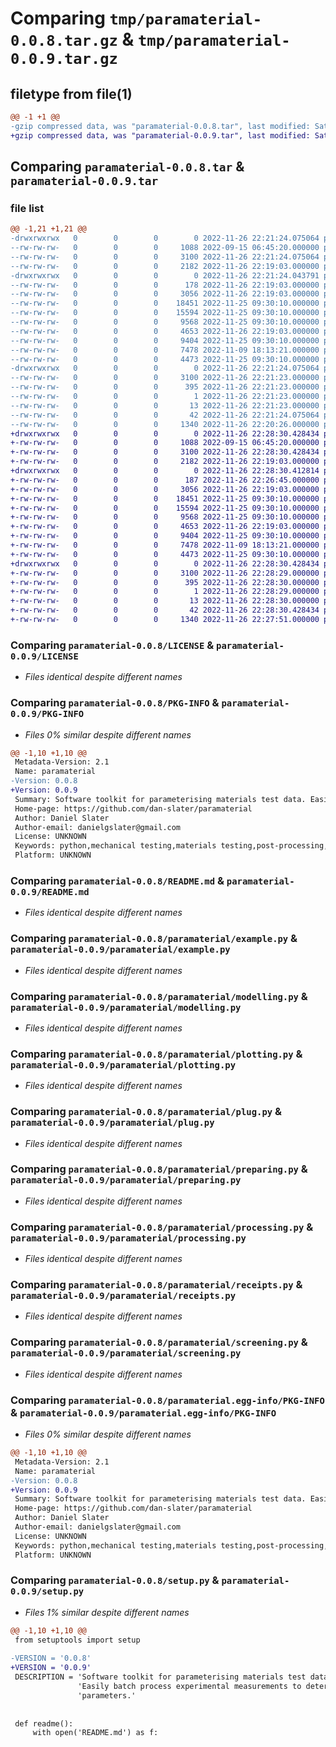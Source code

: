 # Comparing `tmp/paramaterial-0.0.8.tar.gz` & `tmp/paramaterial-0.0.9.tar.gz`

## filetype from file(1)

```diff
@@ -1 +1 @@
-gzip compressed data, was "paramaterial-0.0.8.tar", last modified: Sat Nov 26 22:21:24 2022, max compression
+gzip compressed data, was "paramaterial-0.0.9.tar", last modified: Sat Nov 26 22:28:30 2022, max compression
```

## Comparing `paramaterial-0.0.8.tar` & `paramaterial-0.0.9.tar`

### file list

```diff
@@ -1,21 +1,21 @@
-drwxrwxrwx   0        0        0        0 2022-11-26 22:21:24.075064 paramaterial-0.0.8/
--rw-rw-rw-   0        0        0     1088 2022-09-15 06:45:20.000000 paramaterial-0.0.8/LICENSE
--rw-rw-rw-   0        0        0     3100 2022-11-26 22:21:24.075064 paramaterial-0.0.8/PKG-INFO
--rw-rw-rw-   0        0        0     2182 2022-11-26 22:19:03.000000 paramaterial-0.0.8/README.md
-drwxrwxrwx   0        0        0        0 2022-11-26 22:21:24.043791 paramaterial-0.0.8/paramaterial/
--rw-rw-rw-   0        0        0      178 2022-11-26 22:19:03.000000 paramaterial-0.0.8/paramaterial/__init__.py
--rw-rw-rw-   0        0        0     3056 2022-11-26 22:19:03.000000 paramaterial-0.0.8/paramaterial/example.py
--rw-rw-rw-   0        0        0    18451 2022-11-25 09:30:10.000000 paramaterial-0.0.8/paramaterial/modelling.py
--rw-rw-rw-   0        0        0    15594 2022-11-25 09:30:10.000000 paramaterial-0.0.8/paramaterial/plotting.py
--rw-rw-rw-   0        0        0     9568 2022-11-25 09:30:10.000000 paramaterial-0.0.8/paramaterial/plug.py
--rw-rw-rw-   0        0        0     4653 2022-11-26 22:19:03.000000 paramaterial-0.0.8/paramaterial/preparing.py
--rw-rw-rw-   0        0        0     9404 2022-11-25 09:30:10.000000 paramaterial-0.0.8/paramaterial/processing.py
--rw-rw-rw-   0        0        0     7478 2022-11-09 18:13:21.000000 paramaterial-0.0.8/paramaterial/receipts.py
--rw-rw-rw-   0        0        0     4473 2022-11-25 09:30:10.000000 paramaterial-0.0.8/paramaterial/screening.py
-drwxrwxrwx   0        0        0        0 2022-11-26 22:21:24.075064 paramaterial-0.0.8/paramaterial.egg-info/
--rw-rw-rw-   0        0        0     3100 2022-11-26 22:21:23.000000 paramaterial-0.0.8/paramaterial.egg-info/PKG-INFO
--rw-rw-rw-   0        0        0      395 2022-11-26 22:21:23.000000 paramaterial-0.0.8/paramaterial.egg-info/SOURCES.txt
--rw-rw-rw-   0        0        0        1 2022-11-26 22:21:23.000000 paramaterial-0.0.8/paramaterial.egg-info/dependency_links.txt
--rw-rw-rw-   0        0        0       13 2022-11-26 22:21:23.000000 paramaterial-0.0.8/paramaterial.egg-info/top_level.txt
--rw-rw-rw-   0        0        0       42 2022-11-26 22:21:24.075064 paramaterial-0.0.8/setup.cfg
--rw-rw-rw-   0        0        0     1340 2022-11-26 22:20:26.000000 paramaterial-0.0.8/setup.py
+drwxrwxrwx   0        0        0        0 2022-11-26 22:28:30.428434 paramaterial-0.0.9/
+-rw-rw-rw-   0        0        0     1088 2022-09-15 06:45:20.000000 paramaterial-0.0.9/LICENSE
+-rw-rw-rw-   0        0        0     3100 2022-11-26 22:28:30.428434 paramaterial-0.0.9/PKG-INFO
+-rw-rw-rw-   0        0        0     2182 2022-11-26 22:19:03.000000 paramaterial-0.0.9/README.md
+drwxrwxrwx   0        0        0        0 2022-11-26 22:28:30.412814 paramaterial-0.0.9/paramaterial/
+-rw-rw-rw-   0        0        0      187 2022-11-26 22:26:45.000000 paramaterial-0.0.9/paramaterial/__init__.py
+-rw-rw-rw-   0        0        0     3056 2022-11-26 22:19:03.000000 paramaterial-0.0.9/paramaterial/example.py
+-rw-rw-rw-   0        0        0    18451 2022-11-25 09:30:10.000000 paramaterial-0.0.9/paramaterial/modelling.py
+-rw-rw-rw-   0        0        0    15594 2022-11-25 09:30:10.000000 paramaterial-0.0.9/paramaterial/plotting.py
+-rw-rw-rw-   0        0        0     9568 2022-11-25 09:30:10.000000 paramaterial-0.0.9/paramaterial/plug.py
+-rw-rw-rw-   0        0        0     4653 2022-11-26 22:19:03.000000 paramaterial-0.0.9/paramaterial/preparing.py
+-rw-rw-rw-   0        0        0     9404 2022-11-25 09:30:10.000000 paramaterial-0.0.9/paramaterial/processing.py
+-rw-rw-rw-   0        0        0     7478 2022-11-09 18:13:21.000000 paramaterial-0.0.9/paramaterial/receipts.py
+-rw-rw-rw-   0        0        0     4473 2022-11-25 09:30:10.000000 paramaterial-0.0.9/paramaterial/screening.py
+drwxrwxrwx   0        0        0        0 2022-11-26 22:28:30.428434 paramaterial-0.0.9/paramaterial.egg-info/
+-rw-rw-rw-   0        0        0     3100 2022-11-26 22:28:29.000000 paramaterial-0.0.9/paramaterial.egg-info/PKG-INFO
+-rw-rw-rw-   0        0        0      395 2022-11-26 22:28:30.000000 paramaterial-0.0.9/paramaterial.egg-info/SOURCES.txt
+-rw-rw-rw-   0        0        0        1 2022-11-26 22:28:29.000000 paramaterial-0.0.9/paramaterial.egg-info/dependency_links.txt
+-rw-rw-rw-   0        0        0       13 2022-11-26 22:28:30.000000 paramaterial-0.0.9/paramaterial.egg-info/top_level.txt
+-rw-rw-rw-   0        0        0       42 2022-11-26 22:28:30.428434 paramaterial-0.0.9/setup.cfg
+-rw-rw-rw-   0        0        0     1340 2022-11-26 22:27:51.000000 paramaterial-0.0.9/setup.py
```

### Comparing `paramaterial-0.0.8/LICENSE` & `paramaterial-0.0.9/LICENSE`

 * *Files identical despite different names*

### Comparing `paramaterial-0.0.8/PKG-INFO` & `paramaterial-0.0.9/PKG-INFO`

 * *Files 0% similar despite different names*

```diff
@@ -1,10 +1,10 @@
 Metadata-Version: 2.1
 Name: paramaterial
-Version: 0.0.8
+Version: 0.0.9
 Summary: Software toolkit for parameterising materials test data. Easily batch process experimental measurements to determine mechanical properties and material model parameters.
 Home-page: https://github.com/dan-slater/paramaterial
 Author: Daniel Slater
 Author-email: danielgslater@gmail.com
 License: UNKNOWN
 Keywords: python,mechanical testing,materials testing,post-processing,stress-strain,flow stress,yield stress,tensile test,strength,elastic modulus,strain,universal testing machine,fitting constitutive model,material model,solid mechanics,materials science,engineering
 Platform: UNKNOWN
```

### Comparing `paramaterial-0.0.8/README.md` & `paramaterial-0.0.9/README.md`

 * *Files identical despite different names*

### Comparing `paramaterial-0.0.8/paramaterial/example.py` & `paramaterial-0.0.9/paramaterial/example.py`

 * *Files identical despite different names*

### Comparing `paramaterial-0.0.8/paramaterial/modelling.py` & `paramaterial-0.0.9/paramaterial/modelling.py`

 * *Files identical despite different names*

### Comparing `paramaterial-0.0.8/paramaterial/plotting.py` & `paramaterial-0.0.9/paramaterial/plotting.py`

 * *Files identical despite different names*

### Comparing `paramaterial-0.0.8/paramaterial/plug.py` & `paramaterial-0.0.9/paramaterial/plug.py`

 * *Files identical despite different names*

### Comparing `paramaterial-0.0.8/paramaterial/preparing.py` & `paramaterial-0.0.9/paramaterial/preparing.py`

 * *Files identical despite different names*

### Comparing `paramaterial-0.0.8/paramaterial/processing.py` & `paramaterial-0.0.9/paramaterial/processing.py`

 * *Files identical despite different names*

### Comparing `paramaterial-0.0.8/paramaterial/receipts.py` & `paramaterial-0.0.9/paramaterial/receipts.py`

 * *Files identical despite different names*

### Comparing `paramaterial-0.0.8/paramaterial/screening.py` & `paramaterial-0.0.9/paramaterial/screening.py`

 * *Files identical despite different names*

### Comparing `paramaterial-0.0.8/paramaterial.egg-info/PKG-INFO` & `paramaterial-0.0.9/paramaterial.egg-info/PKG-INFO`

 * *Files 0% similar despite different names*

```diff
@@ -1,10 +1,10 @@
 Metadata-Version: 2.1
 Name: paramaterial
-Version: 0.0.8
+Version: 0.0.9
 Summary: Software toolkit for parameterising materials test data. Easily batch process experimental measurements to determine mechanical properties and material model parameters.
 Home-page: https://github.com/dan-slater/paramaterial
 Author: Daniel Slater
 Author-email: danielgslater@gmail.com
 License: UNKNOWN
 Keywords: python,mechanical testing,materials testing,post-processing,stress-strain,flow stress,yield stress,tensile test,strength,elastic modulus,strain,universal testing machine,fitting constitutive model,material model,solid mechanics,materials science,engineering
 Platform: UNKNOWN
```

### Comparing `paramaterial-0.0.8/setup.py` & `paramaterial-0.0.9/setup.py`

 * *Files 1% similar despite different names*

```diff
@@ -1,10 +1,10 @@
 from setuptools import setup
 
-VERSION = '0.0.8'
+VERSION = '0.0.9'
 DESCRIPTION = 'Software toolkit for parameterising materials test data. ' \
               'Easily batch process experimental measurements to determine mechanical properties and material model ' \
               'parameters.'
 
 
 def readme():
     with open('README.md') as f:
```

